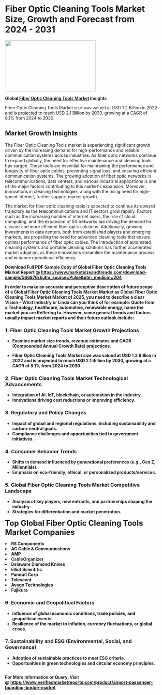 <H1>Fiber Optic Cleaning Tools Market Size, Growth and Forecast from 2024 - 2031</H1><img class="aligncenter size-medium wp-image-584254" src="https://thirdeyenews.in/wp-content/uploads/2024/09/Global-Market-Research-300x168.jpeg" alt="" width="300" height="168" /><p><strong>Global&nbsp;<a href="https://www.marketsizeandtrends.com/download-sample/566876/&amp;utm_source=Pulse&amp;utm_medium=204">Fiber Optic Cleaning Tools Market</a> Insights</strong></p><p>Fiber Optic Cleaning Tools Market size was valued at USD 1.2 Billion in 2022 and is projected to reach USD 2.1 Billion by 2030, growing at a CAGR of 8.1% from 2024 to 2030.</p><p><h2>Market Growth Insights</h2> <p>The Fiber Optic Cleaning Tools market is experiencing significant growth driven by the increasing demand for high-performance and reliable communication systems across industries. As fiber optic networks continue to expand globally, the need for effective maintenance and cleaning tools has surged. These tools are essential for maintaining the performance and longevity of fiber optic cables, preventing signal loss, and ensuring efficient communication systems. The growing adoption of fiber optic networks in telecommunications, data centers, and various industrial applications is one of the major factors contributing to this market's expansion. Moreover, innovations in cleaning technologies, along with the rising need for high-speed internet, further support market growth.</p> <p><strong></strong></p> <p>The market for fiber optic cleaning tools is expected to continue its upward trajectory as the telecommunications and IT sectors grow rapidly. Factors such as the increasing number of internet users, the rise of cloud computing, and the expansion of 5G networks are driving the demand for cleaner and more efficient fiber optic solutions. Additionally, growing investments in data centers, both from established players and emerging markets, are propelling the need for advanced cleaning tools that ensure optimal performance of fiber optic cables. The introduction of automated cleaning systems and portable cleaning solutions has further accelerated market adoption, as these innovations streamline the maintenance process and enhance operational efficiency.</p> <p><strong></p><p><span class=""><strong>Download Full PDF Sample Copy of Global Fiber Optic Cleaning Tools Market Report</strong> @ <a href="https://www.marketsizeandtrends.com/download-sample/566876/&amp;utm_source=Pulse&amp;utm_medium=204" target="_blank">https://www.marketsizeandtrends.com/download-sample/566876/&amp;utm_source=Pulse&amp;utm_medium=204</a></span></p><p>In order to make an accurate and perceptive description of future scope of a Global&nbsp;Fiber Optic Cleaning Tools Market Market as Global&nbsp;Fiber Optic Cleaning Tools Market Market of 2025, you need to describe a clear Vision &ndash; What Industry or Linda can you think of for example: Quote from a Technology, healthcare, automotive, renewable energy, name the market you are Reffering to. However, some general trends and factors usually impact market reports and their future outlook include:</p><h3>1.&nbsp;<strong>Fiber Optic Cleaning Tools Market Growth Projections</strong></h3><ul><li>Examine market size trends, revenue estimates and CAGR (Compounded Annual Growth Rate) projections.</li><li><p>Fiber Optic Cleaning Tools Market size was valued at USD 1.2 Billion in 2022 and is projected to reach USD 2.1 Billion by 2030, growing at a CAGR of 8.1% from 2024 to 2030.</p></li></ul><h3>2.&nbsp;<strong>Fiber Optic Cleaning Tools Market Technological Advancements</strong></h3><ul><li>Integration of AI, IoT, blockchain, or automation in the industry.</li><li>Innovations driving cost reductions or improving efficiency.</li></ul><h3>3.&nbsp;<strong>Regulatory and Policy Changes</strong></h3><ul><li>Impact of global and regional regulations, including sustainability and carbon-neutral goals.</li><li>Compliance challenges and opportunities tied to government initiatives.</li></ul><h3>4.&nbsp;<strong>Consumer Behavior Trends</strong></h3><ul><li>Shifts in demand influenced by generational preferences (e.g., Gen Z, Millennials).</li><li>Emphasis on eco-friendly, ethical, or personalized products/services.</li></ul><h3>5.&nbsp;<strong>Global Fiber Optic Cleaning Tools Market Competitive Landscape</strong></h3><ul><li>Analysis of key players, new entrants, and partnerships shaping the industry.</li><li>Strategies for differentiation and market penetration.</li></ul><p data-pm-slice="1 1 []"><span style="color: inherit; font-family: inherit; font-size: 25px;">Top Global Fiber Optic Cleaning Tools Market Companies</span></p><div class="" data-test-id=""><p><li>RS Components</li><li> AC Cable & Communications</li><li> AMP</li><li> CableOrganizer</li><li> Delaware Diamond Knives</li><li> Elliot Scientific</li><li> Panduit Corp</li><li> Telescent</li><li> Avago Technologies</li><li> Fujikura</li></p></div><h3>6.&nbsp;<strong>Economic and Geopolitical Factors</strong></h3><ul><li>Influence of global economic conditions, trade policies, and geopolitical events.</li><li>Resilience of the market to inflation, currency fluctuations, or global crises.</li></ul><h3>7.&nbsp;<strong>Sustainability and ESG (Environmental, Social, and Governance)</strong></h3><ul><li>Adoption of sustainable practices to meet ESG criteria.</li><li>Opportunities in green technologies and circular economy principles.</li></ul><h2><strong style="font-size: 14px;">For More Information or Query, Visit @&nbsp;</strong><a style="background-color: #ffffff; font-size: 14px;" href="https://www.marketsizeandtrends.com/report/fiber-optic-cleaning-tools-market/" target="_blank">https://www.verifiedmarketreports.com/product/airport-passenger-boarding-bridge-market</a></h2>
